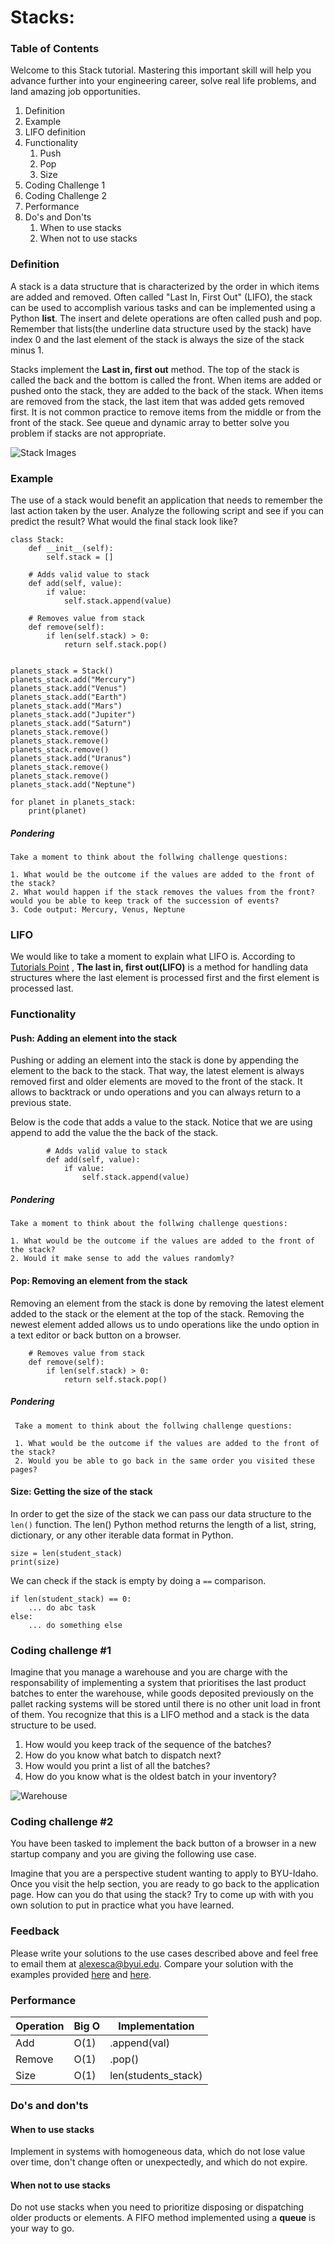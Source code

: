 # Stacks:

### Table of Contents

Welcome to this Stack tutorial. Mastering this important skill will help you advance further into your engineering
career, solve real life problems, and land amazing job opportunities.

1. Definition
2. Example
4. LIFO definition
5. Functionality
    1. Push
    2. Pop 
    3. Size
9. Coding Challenge 1
10. Coding Challenge 2
11. Performance
12. Do's and Don'ts
    1. When to use stacks
    2. When not to use stacks

### Definition

A stack is a data structure that is characterized by the order in which items are added and removed. Often called "Last
In, First Out" (LIFO), the stack can be used to accomplish various tasks and can be implemented using a Python **list**.
The insert and delete operations are often called push and pop. Remember that lists(the
underline data structure used by the stack) have index 0 and the last element of the stack is always the size of the
stack minus 1.

Stacks implement the **Last in, first out** method. The top of the stack is called the back and the bottom is called the
front. When items are added or pushed onto the stack, they are added to the back of the stack. When items are removed
from the stack, the last item that was added gets removed first. It is not common practice to remove items from the
middle or from the front of the stack. See queue and dynamic array to better solve you problem if stacks are not
appropriate.

![Stack Images](images/stack.png "Stack Image")

### Example

The use of a stack would benefit an application that needs to remember the last action taken by the user. Analyze the
following script and see if you can predict the result? What would the final stack look like?

    class Stack:
        def __init__(self):
            self.stack = []
    
        # Adds valid value to stack
        def add(self, value):
            if value:
                self.stack.append(value)
    
        # Removes value from stack
        def remove(self):
            if len(self.stack) > 0:
                return self.stack.pop()
    
    
    planets_stack = Stack()
    planets_stack.add("Mercury")
    planets_stack.add("Venus")
    planets_stack.add("Earth")
    planets_stack.add("Mars")
    planets_stack.add("Jupiter")
    planets_stack.add("Saturn")
    planets_stack.remove()
    planets_stack.remove()
    planets_stack.remove()
    planets_stack.add("Uranus")
    planets_stack.remove()
    planets_stack.remove()
    planets_stack.add("Neptune")
    
    for planet in planets_stack:
        print(planet)

##### Pondering

    Take a moment to think about the follwing challenge questions:
    
    1. What would be the outcome if the values are added to the front of the stack?
    2. What would happen if the stack removes the values from the front? would you be able to keep track of the succession of events?
    3. Code output: Mercury, Venus, Neptune

### LIFO

We would like to take a moment to explain what LIFO is. According
to [Tutorials Point](https://tutorialspoint.dev/data-structure/queue-data-structure/fifo-vs-lifo-approach-in-programming) 
, **The last in, first out(LIFO)** is a method for handling data structures where the last element is processed first and
the first element is processed last.

### Functionality

#### Push: Adding an element into the stack

Pushing or adding an element into the stack is done by appending the element to the back to the stack. That way, the
latest element is always removed first and older elements are moved to the front of the stack. It allows to backtrack or
undo operations and you can always return to a previous state.

Below is the code that adds a value to the stack. Notice that we are using append to add the value the
the back of the stack. 

        
            # Adds valid value to stack
            def add(self, value):
                if value:
                    self.stack.append(value)


##### Pondering

    Take a moment to think about the follwing challenge questions:
    
    1. What would be the outcome if the values are added to the front of the stack?
    2. Would it make sense to add the values randomly? 

#### Pop: Removing an element from the stack

Removing an element from the stack is done by removing the latest element added to the stack or the element at the top
of the stack. Removing the newest element added allows us to undo operations like the undo option in a text editor or
back button on a browser.

        # Removes value from stack
        def remove(self):
            if len(self.stack) > 0:
                return self.stack.pop()


##### Pondering

     Take a moment to think about the follwing challenge questions:
     
     1. What would be the outcome if the values are added to the front of the stack?
     2. Would you be able to go back in the same order you visited these pages?

#### Size: Getting the size of the stack

In order to get the size of the stack we can pass our data structure to the `len()` function.
The len() Python method returns the length of a list, string, dictionary, or any other iterable data format in Python.

    size = len(student_stack)
    print(size)

We can check if the stack is empty by doing a `==` comparison. 

    if len(student_stack) == 0:
        ... do abc task
    else:
        ... do something else

### Coding challenge #1

Imagine that you manage a warehouse and you are charge with the responsability of implementing a system that prioritises
the last product batches to enter the warehouse, while goods deposited previously on the pallet racking systems will be
stored until there is no other unit load in front of them. You recognize that this is a LIFO method and a stack is the
data structure to be used.

1. How would you keep track of the sequence of the batches?
2. How do you know what batch to dispatch next?
3. How would you print a list of all the batches?
4. How do you know what is the oldest batch in your inventory?

![Warehouse](images/warehouse.jpeg "Warehouse image")

### Coding challenge #2

You have been tasked to implement the back button of a browser in a new startup company and you are giving the following use case.

Imagine that you are a perspective student wanting
to apply to BYU-Idaho. Once you visit the help section, you are ready to go back to the application page. How can you do
that using the stack? Try to come up with with you own solution to put in practice what you have learned.

### Feedback

Please write your solutions to the use cases described above and feel free to email them
at <alexesca@byui.edu>. Compare your solution with the examples provided [here](warehouse.md) and [here](browser.md).

### Performance

| Operation      | Big O |  Implementation | 
| ----------- | ----------- | ----------- |
| Add      | O(1)       | .append(val) |
| Remove   | O(1)        | .pop() |
| Size   | O(1)        |   len(students_stack) |

### Do's and don'ts

#### When to use stacks

Implement in systems with homogeneous data, which do not lose value over time, don't change often or unexpectedly, and which do not expire.

#### When not to use stacks

Do not use stacks when you need to prioritize disposing or dispatching older products or elements. A FIFO method
implemented using a **queue** is your way to go.  
